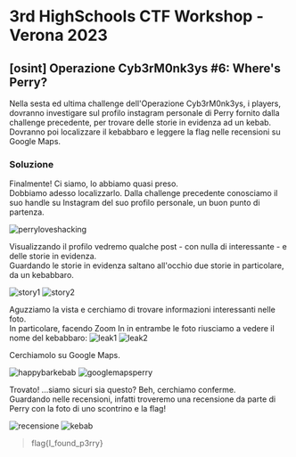 # 3rd HighSchools CTF Workshop - Verona 2023

## [osint] Operazione Cyb3rM0nk3ys #6: Where's Perry?

Nella sesta ed ultima challenge dell'Operazione Cyb3rM0nk3ys, i players, dovranno investigare sul profilo instagram personale di Perry fornito dalla challenge precedente, per trovare delle storie in evidenza ad un kebab. Dovranno poi localizzare il kebabbaro e leggere la flag nelle recensioni su Google Maps.

### Soluzione

Finalmente! Ci siamo, lo abbiamo quasi preso.  
Dobbiamo adesso localizzarlo. Dalla challenge precedente conosciamo il suo handle su Instagram del suo profilo personale, un buon punto di partenza.

![perryloveshacking](writeup/perryloveshacking.png)

Visualizzando il profilo vedremo qualche post - con nulla di interessante - e delle storie in evidenza.  
Guardando le storie in evidenza saltano all'occhio due storie in particolare, da un kebabbaro.

![story1](writeup/kebab-story1.png)
![story2](writeup/kebab-story2.png)

Aguzziamo la vista e cerchiamo di trovare informazioni interessanti nelle foto.  
In particolare, facendo Zoom In in entrambe le foto riusciamo a vedere il nome del kebabbaro:
![leak1](writeup/kebab-leak1.png)
![leak2](writeup/kebab-leak2.png)

Cerchiamolo su Google Maps.

![happybarkebab](writeup/happybarkebab.png)
![googlemapsperry](writeup/googlemapsperry.png)

Trovato!
...siamo sicuri sia questo? Beh, cerchiamo conferme.  
Guardando nelle recensioni, infatti troveremo una recensione da parte di Perry con la foto di uno scontrino e la flag!

![recensione](writeup/recensione.png)
![kebab](writeup/kebab-flag.png)

> flag{I_found_p3rry}
